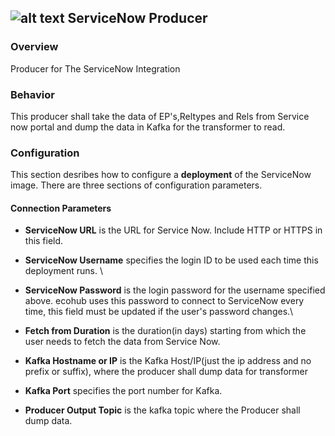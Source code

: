 ## ![alt text](https://raw.githubusercontent.com/ciscoecosystem/Scratch/max-test/ecoScripts/service_now/icon.png "Logo") ServiceNow Producer

### Overview
Producer for The ServiceNow Integration

### Behavior

This producer shall take the data of EP's,Reltypes and Rels from Service now portal and dump the data in Kafka for the transformer to read.

### Configuration

This section desribes how to configure a **deployment** of the ServiceNow image. There are three sections of configuration parameters.

#### Connection Parameters

- **ServiceNow URL** is the URL for Service Now. Include HTTP or HTTPS in this field.
- **ServiceNow Username** specifies the login ID to be used each time this deployment runs. \
- **ServiceNow Password** is the login password for the username specified above. ecohub uses this password to connect to ServiceNow every time, this field must be updated if the user's password changes.\
- **Fetch from Duration** is the duration(in days) starting from which the user needs to fetch the data from Service Now.

- **Kafka Hostname or IP** is the Kafka Host/IP(just the ip address and no prefix or suffix), where the producer shall dump data for transformer
- **Kafka Port** specifies the port number for Kafka.
- **Producer Output Topic** is the kafka topic where the Producer shall dump data.

